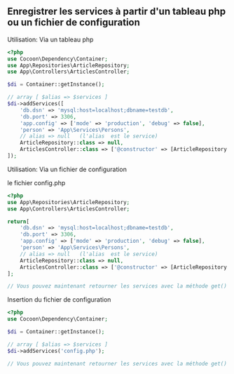 ## Enregistrer les services à partir d'un tableau php ou un fichier de configuration

Utilisation: Via un tableau php

```php
<?php
use Cocoon\Dependency\Container;
use App\Repositories\ArticleRepository;
use App\Controllers\ArticlesController;

$di = Container::getInstance();

// array [ $alias => $services ]
$di->addServices([
    'db.dsn' => 'mysql:host=localhost;dbname=testdb',
    'db.port' => 3306,
    'app.config' => ['mode' => 'production', 'debug' => false],
    'person' => 'App\Services\Persons',
    // alias => null   (l'alias  est le service)
    ArticleRepository::class => null,
    ArticlesController::class => ['@constructor' => [ArticleRepository::class, 'ok']]
]);
```

Utilisation: Via un fichier de configuration

le fichier config.php
```php
<?php
use App\Repositories\ArticleRepository;
use App\Controllers\ArticlesController;

return[
    'db.dsn' => 'mysql:host=localhost;dbname=testdb',
    'db.port' => 3306,
    'app.config' => ['mode' => 'production', 'debug' => false],
    'person' => 'App\Services\Persons',
    // alias => null   (l'alias  est le service)
    ArticleRepository::class => null,
    ArticlesController::class => ['@constructor' => [ArticleRepository::class, 'ok']]
];

// Vous pouvez maintenant retourner les services avec la méthode get() du conteneur
```
Insertion du fichier de configuration

```php
<?php
use Cocoon\Dependency\Container;

$di = Container::getInstance();

// array [ $alias => $services ]
$di->addServices('config.php');

// Vous pouvez maintenant retourner les services avec la méthode get() du conteneur
```
